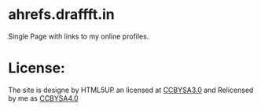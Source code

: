# ahrefs.draffft.in
Single Page with links to my online profiles.

# License:
The site is designe by HTML5UP an licensed at [CCBYSA3.0](https://html5up.net/license) and Relicensed by me as [CCBYSA4.0](/LICENSE)
